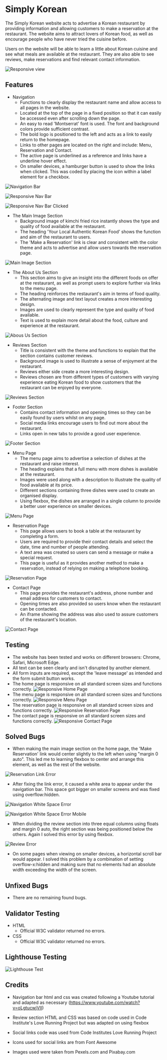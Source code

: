 # Simply Korean
The Simply Korean website acts to advertise a Korean restaurant by providing information and allowing customers to make a reservation at the restaurant. The website aims to attract lovers of Korean food, as well as encourage people who have never tried the cuisine before. 

Users on the website will be able to learn a little about Korean cuisine and see what meals are available at the restaurant. They are also able to see reviews, make reservations and find relevant contact information.

![Responsive view](/assets/images/responsive.jpg)

## Features
- Navigation
  - Functions to clearly display the restaurant name and allow access to all pages in the website.
  - Located at the top of the page in a fixed position so that it can easily be accessed even after scrolling down the page.
  - An easy to read 'Montserrat' font is used. The font and background colors provide sufficient contrast.
  - The bold logo is positioned to the left and acts as a link to easily return to the homepage.
  - Links to other pages are located on the right and include: Menu, Reservation and Contact.
  - The active page is underlined as a reference and links have a underline hover effect.
  - On smaller devices, a hamburger button is used to show the links when clicked. This was coded by placing the icon within a label element for a checkbox.

![Navigation Bar](/assets/images/navigation.jpg)

![Responsive Nav Bar](/assets/images/responsive-navigation.png)

![Responsive Nav Bar Clicked](/assets/images/responsive-nav-clicked.png)

- The Main Image Section
    - Background image of kimchi fried rice instantly shows the type and quality of food available at the restaurant.
    - The heading 'Your Local Authentic Korean Food' shows the function and aim of the restaurant to users.
    - The 'Make a Reservation' link is clear and consistent with the color theme and acts to advertise and allow users towards the reservation page.

![Main Image Section](/assets/images/main-section.jpg)

- The About Us Section
    - This section aims to give an insight into the different foods on offer at the restaurant, as well as prompt users to explore further via links to the menu page.
    - The heading reinforces the restaurant's aim in terms of food quality.
    - The alternating image and text layout creates a more interesting design.
    - Images are used to clearly represent the type and quality of food available.
    - Text is used to explain more detail about the food, culture and experience at the restaurant.

![Abous Us Section](/assets/images/about-section.png)

- Reviews Section
    - Title is consistent with the theme and functions to explain that the section contains customer reviews.
    - Background image is used to illustrate a sense of enjoyment at the restaurant.
    - Reviews either side create a more interesting design.
    - Reviews chosen are from different types of customers with varying experience eating Korean food to show customers that the restaurant can be enjoyed by everyone.

![Reviews Section](/assets/images/review-section.jpg)

- Footer Section
    - Contains contact information and opening times so they can be easily found by users whilst on any page.
    - Social media links encourage users to find out more about the restaurant.
    - Links open in new tabs to provide a good user experience.

![Footer Section](/assets/images/footer.jpg)

- Menu Page
    - The menu page aims to advertise a selection of dishes at the restaurant and raise interest.
    - The heading explains that a full menu with more dishes is available at the restaurant.
    - Images were used along with a description to illustrate the quality of food available at its price.
    - Different sections containing three dishes were used to create an organised display.
    - Using flexbox, the dishes are arranged in a single column to provide a better user experience on smaller devices.

![Menu Page](/assets/images/menu.png)

- Reservation Page
    - This page allows users to book a table at the restaurant by completing a form.
    - Users are required to provide their contact details and select the date, time and number of people attending.
    - A text area was created so users can send a message or make a special request.
    - This page is useful as it provides another method to make a reservation, instead of relying on making a telephone booking.

![Reservation Page](/assets/images/form.png)

- Contact Page
    - This page provides the restaurant's address, phone number and email address for customers to contact.
    - Opening times are also provided so users know when the restaurant can be contacted.
    - An iframe showing the address was also used to assure customers of the restaurant's location.

![Contact Page](/assets/images/contact.png)

## Testing

- The website has been tested and works on different browsers: Chrome, Safari, Microsoft Edge.
- All text can be seen clearly and isn't disrupted by another element.
- All form inputs are required, except the 'leave message' as intended and the form submit button works.
- The home page is responsive on all standard screen sizes and functions correctly.
![Responsive Home Page](/assets/images/responsive.jpg)
- The menu page is responsive on all standard screen sizes and functions correctly.
![Responsive Menu Page](/assets/images/responsive-menu.jpg)
- The reservation page is responsive on all standard screen sizes and functions correctly.
![Responsive Reservation Page](/assets/images/responsive-reservation.jpg)
- The contact page is responsive on all standard screen sizes and functions correctly.
![Responsive Contact Page](/assets/images/responsive-contact.jpg)

## Solved Bugs

- When making the main image section on the home page, the 'Make Reservation' link would center slightly to the left when using "margin 0 auto". This led me to learning flexbox to center and arrange this element, as well as the rest of the website.

![Reservation Link Error](/assets/images/reservation-error.png)

- After fixing the link error, it caused a white area to appear under the navigation bar. This space got bigger on smaller screens and was fixed using overflow:hidden.

![Navigation White Space Error](/assets/images/nav-error.png)

![Navigation White Space Error Mobile](/assets/images/nav-error-mob.png)

- When dividing the review section into three equal columns using floats and margin 0 auto, the right section was being positioned below the others. Again I solved this error by using flexbox.

![Review Error](/assets/images/review-error.png)

- On some pages when viewing on smaller devices, a horizontal scroll bar would appear. I solved this problem by a combination of setting overflow-x:hidden and making sure that no elements had an absolute width exceeding the width of the screen.

## Unfixed Bugs

- There are no remaining found bugs.

## Validator Testing

- HTML
    - Official W3C validator returned no errors.
- CSS
    - Official W3C validator returned no errors.

## Lighthouse Testing

![Lighthouse Test](/assets/images/lighthouse.png)

## Credits

- Navigation bar html and css was created following a Youtube tutorial and adapted as necessary 
(https://www.youtube.com/watch?v=oLgtucwjVII)

- Review section HTML and CSS was based on code used in Code Institute's Love Running Project but was adapted on using flexbox

- Social links code was used from Code Institutes Love Running Project

- Icons used for social links are from Font Awesome

- Images used were taken from Pexels.com and Pixabay.com